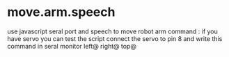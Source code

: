 # move.arm.speech
use javascript seral port and speech to move robot arm  command : if you have servo you can test the script connect the servo to pin 8 and write this command in seral monitor  left@ right@ top@
